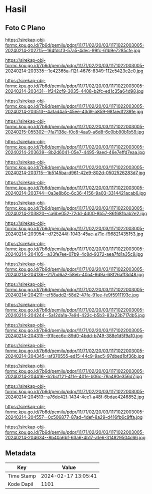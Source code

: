 # Hasil

## Foto C Plano

https://sirekap-obj-formc.kpu.go.id/7b6d/pemilu/pdpr/11/71/02/20/03/1171022003005-20240214-202715--164fdcf3-57a5-4dec-99fc-61b9e7285cfe.jpg

https://sirekap-obj-formc.kpu.go.id/7b6d/pemilu/pdpr/11/71/02/20/03/1171022003005-20240214-203335--1e42365a-f12f-4676-8349-112c5423e2c0.jpg

https://sirekap-obj-formc.kpu.go.id/7b6d/pemilu/pdpr/11/71/02/20/03/1171022003005-20240214-203431--1f242cf9-3035-4408-b2fc-ed1c35a64d98.jpg

https://sirekap-obj-formc.kpu.go.id/7b6d/pemilu/pdpr/11/71/02/20/03/1171022003005-20240214-203513--4a1ad4a5-45ee-43d9-a859-98faedf239fe.jpg

https://sirekap-obj-formc.kpu.go.id/7b6d/pemilu/pdpr/11/71/02/20/03/1171022003005-20240215-055302--7fa7138e-f0c8-4aa9-a6d8-6c0bb90b1b59.jpg

https://sirekap-obj-formc.kpu.go.id/7b6d/pemilu/pdpr/11/71/02/20/03/1171022003005-20240214-203639--8b2d6041-05e7-4495-9aed-46e7effd7eaa.jpg

https://sirekap-obj-formc.kpu.go.id/7b6d/pemilu/pdpr/11/71/02/20/03/1171022003005-20240214-203715--1b5145ba-d961-42e9-802d-0502526283d7.jpg

https://sirekap-obj-formc.kpu.go.id/7b6d/pemilu/pdpr/11/71/02/20/03/1171022003005-20240214-203744--0a3e8b6c-6c36-4156-9a03-3314421acab6.jpg

https://sirekap-obj-formc.kpu.go.id/7b6d/pemilu/pdpr/11/71/02/20/03/1171022003005-20240214-203820--ca6be052-72dd-4d00-8b57-86f681bab2e2.jpg

https://sirekap-obj-formc.kpu.go.id/7b6d/pemilu/pdpr/11/71/02/20/03/1171022003005-20240214-203954--d725244f-1043-45ac-a71c-f96821435153.jpg

https://sirekap-obj-formc.kpu.go.id/7b6d/pemilu/pdpr/11/71/02/20/03/1171022003005-20240214-204105--a33fe7ee-07b9-4c8d-9372-aea7fd1a35c9.jpg

https://sirekap-obj-formc.kpu.go.id/7b6d/pemilu/pdpr/11/71/02/20/03/1171022003005-20240214-204136--217bd6a2-58eb-40a4-9d9a-68f26aff3d48.jpg

https://sirekap-obj-formc.kpu.go.id/7b6d/pemilu/pdpr/11/71/02/20/03/1171022003005-20240214-204211--cf58add2-58d2-47fe-91ee-fe9f5911193c.jpg

https://sirekap-obj-formc.kpu.go.id/7b6d/pemilu/pdpr/11/71/02/20/03/1171022003005-20240214-204244--5a12da1a-7e94-422c-b5b3-83a23b717db5.jpg

https://sirekap-obj-formc.kpu.go.id/7b6d/pemilu/pdpr/11/71/02/20/03/1171022003005-20240214-204315--91fcec6c-89d0-4bdd-b749-388e1d5f9a10.jpg

https://sirekap-obj-formc.kpu.go.id/7b6d/pemilu/pdpr/11/71/02/20/03/1171022003005-20240214-204345--af370555-ed15-44c9-9ac5-97dbed1bf36b.jpg

https://sirekap-obj-formc.kpu.go.id/7b6d/pemilu/pdpr/11/71/02/20/03/1171022003005-20240214-204416--b2bcf121-411e-401e-b06c-79a490e356d7.jpg

https://sirekap-obj-formc.kpu.go.id/7b6d/pemilu/pdpr/11/71/02/20/03/1171022003005-20240214-204513--a76de42f-1434-4ce1-a48f-6bdae4246852.jpg

https://sirekap-obj-formc.kpu.go.id/7b6d/pemilu/pdpr/11/71/02/20/03/1171022003005-20240214-204557--0c506877-87ad-4def-8a29-d416fb6c9ffa.jpg

https://sirekap-obj-formc.kpu.go.id/7b6d/pemilu/pdpr/11/71/02/20/03/1171022003005-20240214-204634--8b40a6bf-63a6-4b17-a1e6-314829504c66.jpg


## Metadata

| Key        | Value               |
| ---------- | ------------------- |
| Time Stamp | 2024-02-17 13:05:41 |
| Kode Dapil | 1101                |



